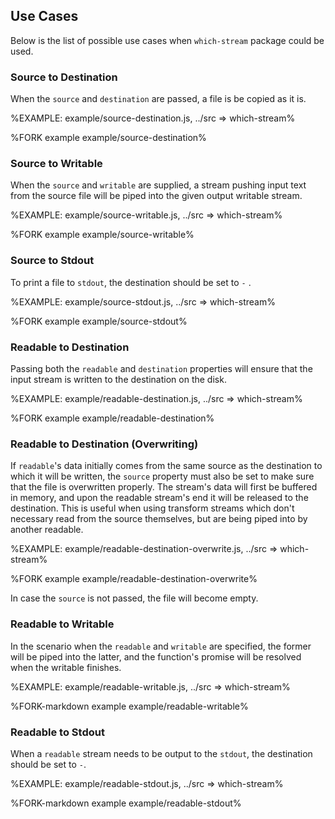## Use Cases

Below is the list of possible use cases when `which-stream` package could be used.

### Source to Destination

When the `source` and `destination` are passed, a file is be copied as it is.

%EXAMPLE: example/source-destination.js, ../src => which-stream%

%FORK example example/source-destination%

### Source to Writable

When the `source` and `writable` are supplied, a stream pushing input text from the source file will be piped into the given output writable stream.

%EXAMPLE: example/source-writable.js, ../src => which-stream%

%FORK example example/source-writable%

### Source to Stdout

To print a file to `stdout`, the destination should be set to `-` .

%EXAMPLE: example/source-stdout.js, ../src => which-stream%

%FORK example example/source-stdout%

### Readable to Destination

Passing both the `readable` and `destination` properties will ensure that the input stream is written to the destination on the disk.

%EXAMPLE: example/readable-destination.js, ../src => which-stream%

%FORK example example/readable-destination%

### Readable to Destination (Overwriting)

If `readable`'s data initially comes from the same source as the destination to which it will be written, the `source` property must also be set to make sure that the file is overwritten properly. The stream's data will first be buffered in memory, and upon the readable stream's end it will be released to the destination. This is useful when using transform streams which don't necessary read from the source themselves, but are being piped into by another readable.

%EXAMPLE: example/readable-destination-overwrite.js, ../src => which-stream%

%FORK example example/readable-destination-overwrite%

In case the `source` is not passed, the file will become empty.

### Readable to Writable

In the scenario when the `readable` and `writable` are specified, the former will be piped into the latter, and the function's promise will be resolved when the writable finishes.

%EXAMPLE: example/readable-writable.js, ../src => which-stream%

%FORK-markdown example example/readable-writable%

### Readable to Stdout

When a `readable` stream needs to be output to the `stdout`, the destination should be set to `-`.

%EXAMPLE: example/readable-stdout.js, ../src => which-stream%

%FORK-markdown example example/readable-stdout%
